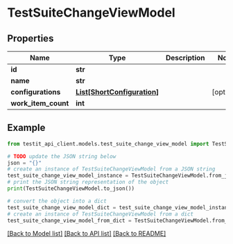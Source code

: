 # TestSuiteChangeViewModel


## Properties

Name | Type | Description | Notes
------------ | ------------- | ------------- | -------------
**id** | **str** |  | 
**name** | **str** |  | 
**configurations** | [**List[ShortConfiguration]**](ShortConfiguration.md) |  | [optional] 
**work_item_count** | **int** |  | 

## Example

```python
from testit_api_client.models.test_suite_change_view_model import TestSuiteChangeViewModel

# TODO update the JSON string below
json = "{}"
# create an instance of TestSuiteChangeViewModel from a JSON string
test_suite_change_view_model_instance = TestSuiteChangeViewModel.from_json(json)
# print the JSON string representation of the object
print(TestSuiteChangeViewModel.to_json())

# convert the object into a dict
test_suite_change_view_model_dict = test_suite_change_view_model_instance.to_dict()
# create an instance of TestSuiteChangeViewModel from a dict
test_suite_change_view_model_from_dict = TestSuiteChangeViewModel.from_dict(test_suite_change_view_model_dict)
```
[[Back to Model list]](../README.md#documentation-for-models) [[Back to API list]](../README.md#documentation-for-api-endpoints) [[Back to README]](../README.md)


